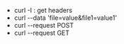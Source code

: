 * curl -I : get headers
* curl --data 'file=value&file1=value1' 
* curl --request POST 
* curl --request GET

